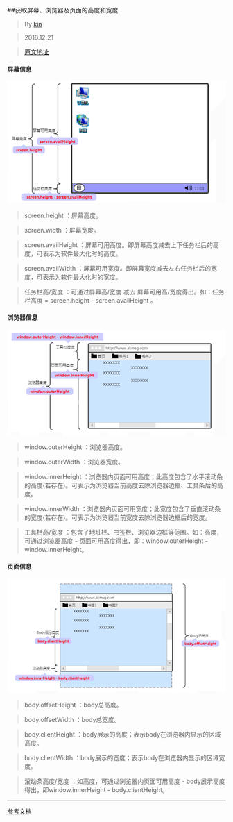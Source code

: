 ##获取屏幕、浏览器及页面的高度和宽度

>By [kin](https://github.com/cuikangjie/resume)

>2016.12.21

>[原文地址](https://github.com/cuikangjie/notes/blob/master/study/html5/screen%26window%26body%23width%26height.md)

#### 屏幕信息
![screen](../img/screen.png)
>screen.height ：屏幕高度。

>screen.width ：屏幕宽度。

>screen.availHeight ：屏幕可用高度。即屏幕高度减去上下任务栏后的高度，可表示为软件最大化时的高度。

>screen.availWidth ：屏幕可用宽度。即屏幕宽度减去左右任务栏后的宽度，可表示为软件最大化时的宽度。

>任务栏高/宽度 ：可通过屏幕高/宽度 减去 屏幕可用高/宽度得出。如：任务栏高度 = screen.height - screen.availHeight 。

#### 浏览器信息

![window](../img/window.png)

>window.outerHeight ：浏览器高度。

>window.outerWidth ：浏览器宽度。

>window.innerHeight ：浏览器内页面可用高度；此高度包含了水平滚动条的高度(若存在)。可表示为浏览器当前高度去除浏览器边框、工具条后的高度。

>window.innerWidth ：浏览器内页面可用宽度；此宽度包含了垂直滚动条的宽度(若存在)。可表示为浏览器当前宽度去除浏览器边框后的宽度。

>工具栏高/宽度 ：包含了地址栏、书签栏、浏览器边框等范围。如：高度，可通过浏览器高度 - 页面可用高度得出，即：window.outerHeight - window.innerHeight。

#### 页面信息

![body](../img/body.png)

>body.offsetHeight ：body总高度。

>body.offsetWidth ：body总宽度。

>body.clientHeight ：body展示的高度；表示body在浏览器内显示的区域高度。

>body.clientWidth ：body展示的宽度；表示body在浏览器内显示的区域宽度。

>滚动条高度/宽度 ：如高度，可通过浏览器内页面可用高度 - body展示高度得出，即window.innerHeight - body.clientHeight。

---
[参考文档](http://www.cnblogs.com/polk6/archive/2016/01/03/5051935.html)
